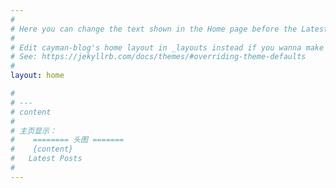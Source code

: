```yaml
---
#
# Here you can change the text shown in the Home page before the Latest Posts section.
#
# Edit cayman-blog's home layout in _layouts instead if you wanna make some changes
# See: https://jekyllrb.com/docs/themes/#overriding-theme-defaults
#
layout: home

# 
# --- 
# content
#
# 主页显示：
#    ======== 头图 =======
#    {content}
#   Latest Posts
#  
---
```


